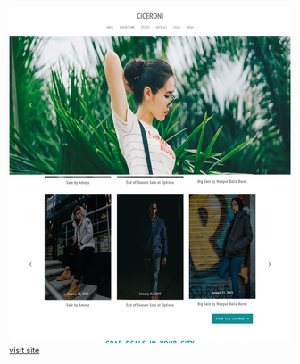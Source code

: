 <img src="images/screenshot-ciceroni-clone.netlify.com-2019.02.18-15-26-56.png" height="300px">
<img src="images/screenshot-ciceroni-clone.netlify.com-2019.02.18-15-27-43.png" height="300px">
<a href="https://ciceroni-clone.netlify.com/">visit site</a>
